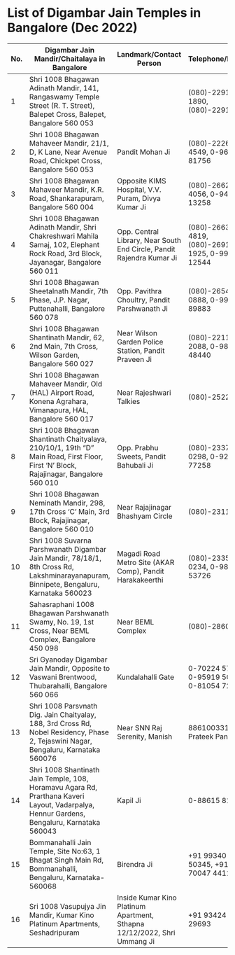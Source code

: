 # List of Digambar Jain Temples in Bangalore (Dec 2022)

| No. | Digambar Jain Mandir/Chaitalaya in Bangalore | Landmark/Contact Person | Telephone/Mobile | Google Map Link |
|-----|----------------------------------------------|-------------------------|------------------|-----------------|
| 1   | Shri 1008 Bhagawan Adinath Mandir, 141, Rangaswamy Temple Street (R. T. Street), Balepet Cross, Balepet, Bangalore 560 053 | | (080)-2291 1890, (080)-2291 2990 | [Link](https://maps.app.goo.gl/CLx7pSCQPRkzbVbr8) |
| 2   | Shri 1008 Bhagawan Mahaveer Mandir, 21/1, D, K Lane, Near Avenue Road, Chickpet Cross, Bangalore 560 053 | Pandit Mohan Ji | (080)-2226 4549, 0-96115 81756 | [Link](https://goo.gl/maps/a2BWGaGzjJPUCA1e7) |
| 3   | Shri 1008 Bhagawan Mahaveer Mandir, K.R. Road, Shankarapuram, Bangalore 560 004 | Opposite KIMS Hospital, V.V. Puram, Divya Kumar Ji | (080)-2662 4056, 0-94492 13258 | [Link](https://maps.app.goo.gl/izehP5reaxpWjvFG6) |
| 4   | Shri 1008 Bhagawan Adinath Mandir, Shri Chakreshwari Mahila Samaj, 102, Elephant Rock Road, 3rd Block, Jayanagar, Bangalore 560 011 | Opp. Central Library, Near South End Circle, Pandit Rajendra Kumar Ji | (080)-2663 4819, (080)-2691 1925, 0-99453 12544 | [Link](https://maps.app.goo.gl/92eRPKbYs4kBhKDC6) |
| 5   | Shri 1008 Bhagawan Sheetalnath Mandir, 7th Phase, J.P. Nagar, Puttenahalli, Bangalore 560 078 | Opp. Pavithra Choultry, Pandit Parshwanath Ji | (080)-2654 0888, 0-9909 89883 | [Link](https://maps.app.goo.gl/Hv1iN5AJ15CzY4zV6) |
| 6   | Shri 1008 Bhagawan Shantinath Mandir, 62, 2nd Main, 7th Cross, Wilson Garden, Bangalore 560 027 | Near Wilson Garden Police Station, Pandit Praveen Ji | (080)-2211 2088, 0-98809 48440 | [Link](https://maps.app.goo.gl/RfQdq8t4hHWDw3B2A) |
| 7   | Shri 1008 Bhagawan Mahaveer Mandir, Old (HAL) Airport Road, Konena Agrahara, Vimanapura, HAL, Bangalore 560 017 | Near Rajeshwari Talkies | (080)-2522 3014 | [Link](https://maps.app.goo.gl/PiUbxxdQjXKRpXxd8) |
| 8   | Shri 1008 Bhagawan Shantinath Chaityalaya, 210/10/1, 19th “D” Main Road, First Floor, First ‘N’ Block, Rajajinagar, Bangalore 560 010 | Opp. Prabhu Sweets, Pandit Bahubali Ji | (080)-2337 0298, 0-92424 77258 | [Link](https://maps.app.goo.gl/Hv1iN5AJ15CzY4zV6) |
| 9   | Shri 1008 Bhagawan Neminath Mandir, 298, 17th Cross ‘C’ Main, 3rd Block, Rajajinagar, Bangalore 560 010 | Near Rajajinagar Bhashyam Circle | (080)-2311 5659 | [Link](https://goo.gl/maps/MTXmAZg7X2v2knsn7) |
| 10  | Shri 1008 Suvarna Parshwanath Digambar Jain Mandir, 78/18/1, 8th Cross Rd, Lakshminarayanapuram, Binnipete, Bengaluru, Karnataka 560023 | Magadi Road Metro Site (AKAR Comp), Pandit Harakakeerthi | (080)-2335 0234, 0-98453 53726 | [Link](https://goo.gl/maps/S5hwErEytLeSpy4a7) |
| 11  | Sahasraphani 1008 Bhagawan Parshwanath Swamy, No. 19, 1st Cross, Near BEML Complex, Bangalore 450 098 | Near BEML Complex | (080)-2860 2120 | [Link](https://goo.gl/maps/rNyv3cCPqEQXiDXz6) |
| 12  | Sri Gyanoday Digambar Jain Mandir, Opposite to Vaswani Brentwood, Thubarahalli, Bangalore 560 066 | Kundalahalli Gate | 0-70224 57302, 0-95919 50141, 0-81054 72727 | [Link](https://maps.app.goo.gl/tnMmCsK9krnGAWPj8) |
| 13  | Shri 1008 Parsvnath Dig. Jain Chaityalay, 188, 3rd Cross Rd, Nobel Residency, Phase 2, Tejaswini Nagar, Bengaluru, Karnataka 560076 | Near SNN Raj Serenity, Manish | 8861003318, Prateek Panditji  | [Link](https://maps.app.goo.gl/MdgLdxwWoDrienzZ9) |
| 14  | Shri 1008 Shantinath Jain Temple, 108, Horamavu Agara Rd, Prarthana Kaveri Layout, Vadarpalya, Hennur Gardens, Bengaluru, Karnataka 560043 | Kapil Ji | 0-88615 81581 | [Link](https://maps.app.goo.gl/CdGiL6Zk5rNg1Afq8) |
| 15  | Bommanahalli Jain Temple, Site No:63, 1 Bhagat Singh Main Rd, Bommanahalli, Bengaluru, Karnataka-560068 | Birendra Ji | +91 99340 50345, +91 70047 44110 | [Link](https://goo.gl/maps/rrQUuCA9aNz3vPLr8) |
| 16  | Sri 1008 Vasupujya Jin Mandir, Kumar Kino Platinum Apartments, Seshadripuram | Inside Kumar Kino Platinum Apartment, Sthapna 12/12/2022, Shri Ummang Ji | +91 93424 29693 | [Link](https://maps.app.goo.gl/AR1seU1UWqEoNMPb6) |


